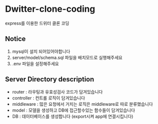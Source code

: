 # Dwitter-clone-coding

express를 이용한 드위터 클론 코딩

## Notice

1. mysql이 설치 되어있어야합니다
2. server/model/schema.sql 파일을 배치모드로 실행해주세요
3. .env 파일을 설정해주세요

## Server Directory description

- router : 라우팅과 유효성검사 코드가 담겨있습니다 <br>
- controller : 컨트롤 로직이 담겨있습니다<br>
- middleware : 많은 요청에서 거치는 로직은 middleware로 따로 분류했습니다<br>
- model : 모델을 생성하고 DB에 접근할수있는 함수들이 담겨있습니다
- DB : 데이터베이스를 생성합니다 (export시켜 app에 연결시킵니다)
